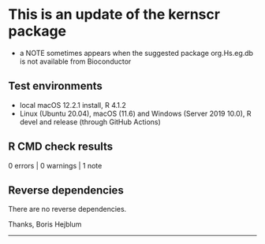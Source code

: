 # This is an update of the kernscr package  
* a NOTE sometimes appears when the suggested package org.Hs.eg.db is not available 
from Bioconductor

## Test environments  
* local macOS 12.2.1 install, R 4.1.2
* Linux (Ubuntu 20.04), macOS (11.6) and Windows (Server 2019 10.0), R devel and release (through GitHub Actions)

## R CMD check results  
0 errors | 0 warnings | 1 note

## Reverse dependencies  
There are no reverse dependencies.

Thanks, Boris Hejblum

---
